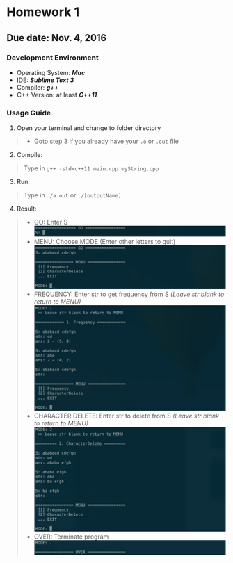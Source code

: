# Homework 1
## Due date: Nov. 4, 2016
### Development Environment
- Operating System: ***Mac***
- IDE: ***Sublime Text 3***
- Compiler: ***g++***
- C++ Version: at least ***C++11***

### Usage Guide
1. Open your terminal and change to folder directory
>- Goto step 3 if you already have your `.o` or `.out` file

2. Compile:
> Type in `g++ -std=c++11 main.cpp myString.cpp`

3. Run:
> Type in `./a.out` or `./[outputName]`

4. Result: 
>- GO: Enter S
> ![GO](./image/1.png)
>- MENU: Choose MODE (Enter other letters to quit)
> ![MENU](./image/2.png)
>- FREQUENCY: Enter str to get frequency from S *(Leave str blank to return to MENU)*
> ![FREQUENCY](./image/3.png)
>- CHARACTER DELETE: Enter str to delete from S *(Leave str blank to return to MENU)*
> ![CHARACTER_DELETE](./image/4.png)
>- OVER: Terminate program
> ![OVER](./image/5.png)

<!-- Hint: Written in MarkDown Language, can also be compiled into HTML -->